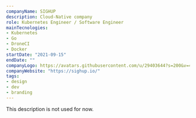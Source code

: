 ```yaml
---
companyName: SIGHUP
description: Cloud-Native company
role: Kubernetes Engineer / Software Engineer
mainTecnologies:
- Kubernetes
- Go
- DroneCI
- Docker
startDate: "2021-09-15"
endDate: ""
companyLogo: https://avatars.githubusercontent.com/u/29403644?s=200&v=4
companyWebsite: "https://sighup.io/"
tags:
- design
- dev
- branding
---
```

This description is not used for now.